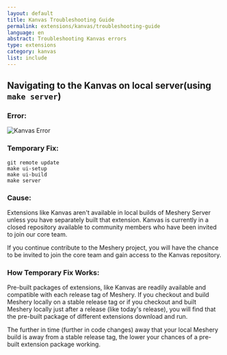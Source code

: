 ```yaml
---
layout: default
title: Kanvas Troubleshooting Guide
permalink: extensions/kanvas/troubleshooting-guide
language: en
abstract: Troubleshooting Kanvas errors
type: extensions
category: kanvas
list: include
---
```


## Navigating to the Kanvas on local server(using `make server`)

### Error:

![Kanvas Error](/assets/img/kanvas/kanvas-local-error.png)

### Temporary Fix:
```
git remote update
make ui-setup
make ui-build
make server
```

### Cause:

Extensions like Kanvas aren't available in local builds of Meshery Server unless you have separately built that extension.
Kanvas is currently in a closed repository available to community members who have been invited to join our core team.

If you continue contribute to the Meshery project, you will have the chance to be invited to join the core team and gain access to the Kanvas repository.


### How Temporary Fix Works:

Pre-built packages of extensions, like Kanvas are readily available and compatible with each release tag of Meshery. If you checkout and build Meshery locally on a stable release tag or if you checkout and built Meshery locally just after a release (like today's release), you will find that the pre-built package of different extensions download and run.

The further in time (further in code changes) away that your local Meshery build is away from a stable release tag, the lower your chances of a pre-built extension package working. 